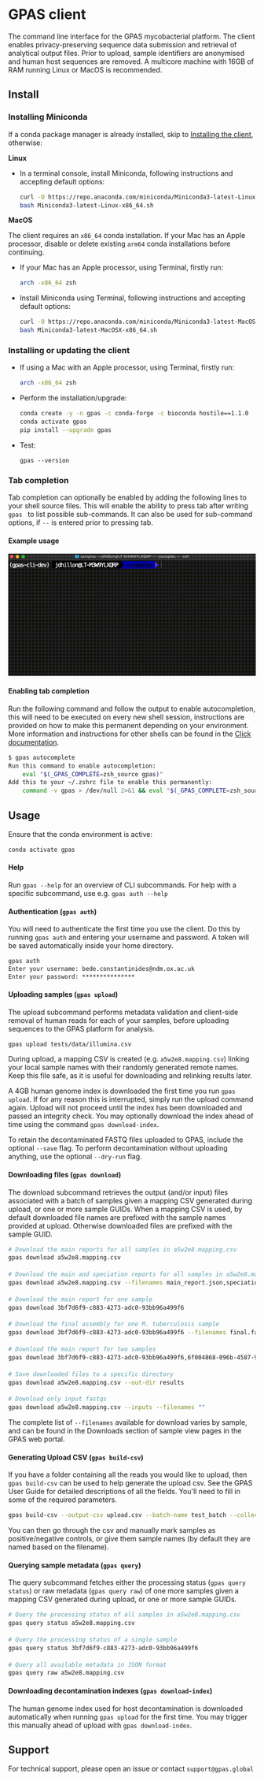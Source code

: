# GPAS client

The command line interface for the GPAS mycobacterial platform. The client enables privacy-preserving sequence data submission and retrieval of analytical output files. Prior to upload, sample identifiers are anonymised and human host sequences are removed. A multicore machine with 16GB of RAM running Linux or MacOS is recommended.



## Install

### Installing Miniconda

If a conda package manager is already installed, skip to [Installing the client](#installing-or-updating-the-client), otherwise:

**Linux**

- In a terminal console, install Miniconda, following instructions and accepting default options:
  ```bash
  curl -O https://repo.anaconda.com/miniconda/Miniconda3-latest-Linux-x86_64.sh
  bash Miniconda3-latest-Linux-x86_64.sh
  ```

**MacOS**

The client requires an `x86_64` conda installation. If your Mac has an Apple processor, disable or delete existing `arm64` conda installations before continuing.

- If your Mac has an Apple processor, using Terminal, firstly run:
  ```bash
  arch -x86_64 zsh
  ```
- Install Miniconda using Terminal, following instructions and accepting default options:
  ```bash
  curl -O https://repo.anaconda.com/miniconda/Miniconda3-latest-MacOSX-x86_64.sh
  bash Miniconda3-latest-MacOSX-x86_64.sh
  ```



### Installing or updating the client

- If using a Mac with an Apple processor, using Terminal, firstly run:

  ```bash
  arch -x86_64 zsh
  ```

- Perform the installation/upgrade:
  ```bash
  conda create -y -n gpas -c conda-forge -c bioconda hostile==1.1.0
  conda activate gpas
  pip install --upgrade gpas
  ```

- Test:
  ```
  gpas --version
  ```

### Tab completion

Tab completion can optionally be enabled by adding the following lines to your shell source files. 
This will enable the ability to press tab after writing `gpas ` to list possible sub-commands. It can also be used
for sub-command options, if `--` is entered prior to pressing tab.

#### Example usage

![tab-complete.png](src/assets/tab-complete.gif)

#### Enabling tab completion

Run the following command and follow the output to enable autocompletion, this will need to be executed
on every new shell session, instructions are provided on how to make this permanent depending on your
environment. More information and instructions for other shells can be found in the 
[Click documentation](https://click.palletsprojects.com/en/8.1.x/shell-completion/).

```bash
$ gpas autocomplete
Run this command to enable autocompletion:
    eval "$(_GPAS_COMPLETE=zsh_source gpas)"
Add this to your ~/.zshrc file to enable this permanently:
    command -v gpas > /dev/null 2>&1 && eval "$(_GPAS_COMPLETE=zsh_source gpas)"
```


## Usage

Ensure that the conda environment is active:

```bash
conda activate gpas
```



#### Help

Run `gpas --help` for an overview of CLI subcommands. For help with a specific subcommand, use e.g. `gpas auth --help`



#### Authentication (`gpas auth`)

You will need to authenticate the first time you use the client. Do this by running `gpas auth` and entering your username and password. A token will be saved automatically inside your home directory.

```
gpas auth
Enter your username: bede.constantinides@ndm.ox.ac.uk
Enter your password: ***************
```



#### Uploading samples (`gpas upload`)

The upload subcommand performs metadata validation and client-side removal of human reads for each of your samples, before uploading sequences to the GPAS platform for analysis.

```bash
gpas upload tests/data/illumina.csv
```

During upload, a mapping CSV is created (e.g. `a5w2e8.mapping.csv`) linking your local sample names with their randomly generated remote names. Keep this file safe, as it is useful for downloading and relinking results later.

A 4GB human genome index is downloaded the first time you run `gpas upload`. If for any reason this is interrupted, simply run the upload command again. Upload will not proceed until the index has been downloaded and passed an integrity check. You may optionally download the index ahead of time using the command `gpas download-index`.

To retain the decontaminated FASTQ files uploaded to GPAS, include the optional `--save` flag. To perform decontamination without uploading anything, use the optional `--dry-run` flag.



#### Downloading files (`gpas download`)

The download subcommand retrieves the output (and/or input) files associated with a batch of samples given a mapping CSV generated during upload, or one or more sample GUIDs. When a mapping CSV is used, by default downloaded file names are prefixed with the sample names provided at upload. Otherwise downloaded files are prefixed with the sample GUID.

```bash
# Download the main reports for all samples in a5w2e8.mapping.csv
gpas download a5w2e8.mapping.csv

# Download the main and speciation reports for all samples in a5w2e8.mapping.csv
gpas download a5w2e8.mapping.csv --filenames main_report.json,speciation_report.json

# Download the main report for one sample
gpas download 3bf7d6f9-c883-4273-adc0-93bb96a499f6

# Download the final assembly for one M. tuberculosis sample
gpas download 3bf7d6f9-c883-4273-adc0-93bb96a499f6 --filenames final.fasta

# Download the main report for two samples
gpas download 3bf7d6f9-c883-4273-adc0-93bb96a499f6,6f004868-096b-4587-9d50-b13e09d01882

# Save downloaded files to a specific directory
gpas download a5w2e8.mapping.csv --out-dir results

# Download only input fastqs
gpas download a5w2e8.mapping.csv --inputs --filenames ""
```

The complete list of `--filenames` available for download varies by sample, and can be found in the Downloads section of sample view pages in the GPAS web portal.


#### Generating Upload CSV (`gpas build-csv`)

If you have a folder containing all the reads you would like to upload, then `gpas build-csv` can be used to help generate the upload csv. See the GPAS User Guide for detailed descriptions of all the fields.
You'll need to fill in some of the required parameters.

```bash
gpas build-csv --output-csv upload.csv --batch-name test_batch --collection-date 2024-04-15 --country GBR --max-batch-size 25 my_folder
```

You can then go through the csv and manually mark samples as positive/negative controls, or give them sample names (by default they are named based on the filename).


#### Querying sample metadata (`gpas query`)

The query subcommand fetches either the processing status (`gpas query status`) or raw metadata (`gpas query raw`) of one more samples given a mapping CSV generated during upload, or one or more sample GUIDs.

```bash
# Query the processing status of all samples in a5w2e8.mapping.csv
gpas query status a5w2e8.mapping.csv

# Query the processing status of a single sample
gpas query status 3bf7d6f9-c883-4273-adc0-93bb96a499f6

# Query all available metadata in JSON format
gpas query raw a5w2e8.mapping.csv
```



#### Downloading decontamination indexes (`gpas download-index`)

The human genome index used for host decontamination is downloaded automatically when running `gpas upload` for the first time. You may trigger this manually ahead of upload with `gpas download-index`.



## Support

For technical support, please open an issue or contact `support@gpas.global`
